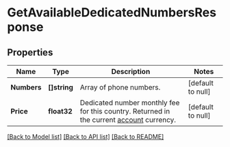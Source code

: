# GetAvailableDedicatedNumbersResponse

## Properties
Name | Type | Description | Notes
------------ | ------------- | ------------- | -------------
**Numbers** | **[]string** | Array of phone numbers. | [default to null]
**Price** | **float32** | Dedicated number monthly fee for this country. Returned in the current [account](https://docs.textmagic.com/#tag/User) currency. | [default to null]

[[Back to Model list]](../README.md#documentation-for-models) [[Back to API list]](../README.md#documentation-for-api-endpoints) [[Back to README]](../README.md)


